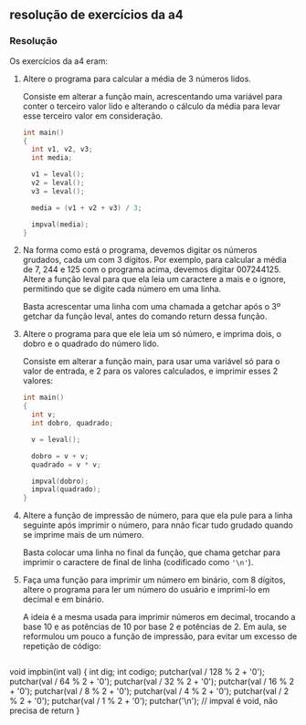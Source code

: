 
## resolução de exercícios da a4

### Resolução

Os exercícios da a4 eram:

1. Altere o programa para calcular a média de 3 números lidos.

   Consiste em alterar a função main, acrescentando uma variável para conter o terceiro valor lido e alterando o cálculo da média para levar esse terceiro valor em consideração.
   ```c
   int main()
   {
     int v1, v2, v3;
     int media;

     v1 = leval();
     v2 = leval();
     v3 = leval();

     media = (v1 + v2 + v3) / 3;

     impval(media);
   }
   ```

2. Na forma como está o programa, devemos digitar os números grudados, cada um com 3 dígitos. Por exemplo, para calcular a média de 7, 244 e 125 com o programa acima, devemos digitar 007244125. Altere a função leval para que ela leia um caractere a mais e o ignore, permitindo que se digite cada número em uma linha.

   Basta acrescentar uma linha com uma chamada a getchar após o 3º getchar da função leval, antes do comando return dessa função.

3. Altere o programa para que ele leia um só número, e imprima dois, o dobro e o quadrado do número lido.

   Consiste em alterar a função main, para usar uma variável só para o valor de entrada, e 2 para os valores calculados, e imprimir esses 2 valores:
   ```c
   int main()
   {
     int v;
     int dobro, quadrado;

     v = leval();

     dobro = v + v;
     quadrado = v * v;

     impval(dobro);
     impval(quadrado);
   }
   ```

4. Altere a função de impressão de número, para que ela pule para a linha seguinte após imprimir o número, para nnão ficar tudo grudado quando se imprime mais de um número.

   Basta colocar uma linha no final da função, que chama getchar para imprimir o caractere de final de linha (codificado como `'\n'`).

5. Faça uma função para imprimir um número em binário, com 8 dígitos, altere o programa para ler um número do usuário e imprimí-lo em decimal e em binário.

   A ideia é a mesma usada para imprimir números em decimal, trocando a base 10 e as potências de 10 por base 2 e potências de 2.
   Em aula, se reformulou um pouco a função de impressão, para evitar um excesso de repetição de código:

   ```c
void impbin(int val)
{
  int dig;
  int codigo;
  putchar(val / 128 % 2 + '0');
  putchar(val / 64 % 2 + '0');
  putchar(val / 32 % 2 + '0');
  putchar(val / 16 % 2 + '0');
  putchar(val / 8 % 2 + '0');
  putchar(val / 4 % 2 + '0');
  putchar(val / 2 % 2 + '0');
  putchar(val / 1 % 2 + '0');
  putchar('\n');
  // impval é void, não precisa de return
}
   ```

